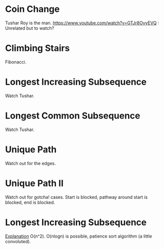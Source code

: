 # Coin Change
Tushar Roy is the man.
https://www.youtube.com/watch?v=GTJr8OvyEVQ : Unrelated but to watch?

# Climbing Stairs
Fibonacci.

# Longest Increasing Subsequence
Watch Tushar.

# Longest Common Subsequence
Watch Tushar.

# Unique Path
Watch out for the edges.

# Unique Path II
Watch out for gotcha! cases. Start is blocked, pathway around start is blocked, end is blocked.

# Longest Increasing Subsequence
[Explanation](https://www.youtube.com/watch?v=CE2b_-XfVDk) O(n^2).
O(nlogn) is possible, patience sort algorithm (a little convoluted).

